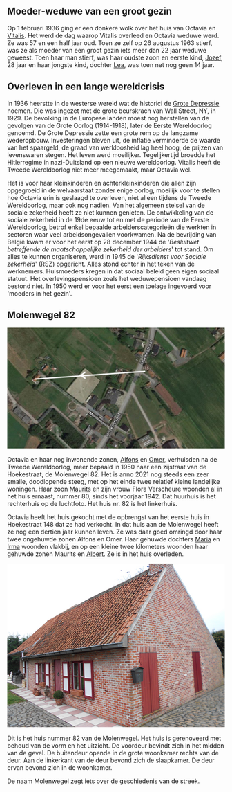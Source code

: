## Moeder-weduwe van een groot gezin

Op 1 februari 1936 ging er een donkere wolk over het huis van Octavia en [Vitalis](/1879-vitalis-de-bleeckere). Het werd de dag waarop Vitalis overleed en Octavia weduwe werd. Ze was 57 en een half jaar oud. Toen ze zelf op 26 augustus 1963 stierf, was ze als moeder van een groot gezin iets meer dan 22 jaar weduwe geweest. Toen haar man stierf, was haar oudste zoon en eerste kind, [Jozef](/1907-jozef-de-bleeckere), 28 jaar en haar jongste kind, dochter [Lea](/1922-lea-de-bleeckere), was toen net nog geen 14 jaar. 

## Overleven in een lange wereldcrisis

In 1936 heerstte in de westerse wereld wat de historici de [Grote Depressie](https://nl.wikipedia.org/wiki/Crisis_van_de_jaren_30) noemen. Die was ingezet met de grote beurskrach van Wall Street, NY, in 1929. De bevolking in de Europese landen moest nog herstellen van de gevolgen van de Grote Oorlog (1914-1918), later de Eerste Wereldoorlog genoemd. De Grote Depressie zette een grote rem op de langzame wederopbouw. Investeringen bleven uit, de inflatie verminderde de waarde van het spaargeld, de graad van werkloosheid lag heel hoog, de prijzen van levenswaren stegen. Het leven werd moeilijker. Tegelijkertijd broedde het Hitlerregime in nazi-Duitsland op een nieuwe wereldoorlog. Vitalis heeft de Tweede Wereldoorlog niet meer meegemaakt, maar Octavia wel. 

Het is voor haar kleinkinderen en achterkleinkinderen die allen zijn opgegroeid in de welvaarstaat zonder enige oorlog, moeilijk voor te stellen hoe Octavia erin is geslaagd te overleven, niet alleen tijdens de Tweede Wereldoorlog, maar ook nog nadien. Van het algemeen stelsel van de sociale zekerheid heeft ze niet kunnen genieten. De ontwikkeling van de  sociale zekerheid in de 19de eeuw tot en met de periode van de Eerste Wereldoorlog, betrof enkel bepaalde arbeiderscategorieën die werkten in sectoren waar veel arbeidsongevallen voorkwamen. Na de bevrijding van België kwam er voor het eerst op 28 december 1944 de '_Besluitwet betreffende de maatschappelijke zekerheid der arbeiders_' tot stand. Om alles te kunnen organiseren, werd in 1945 de '_Rijksdienst voor Sociale zekerheid_' (RSZ) opgericht. Alles stond echter in het teken van de werknemers. Huismoeders kregen in dat sociaal beleid geen eigen sociaal statuut. Het overlevingspensioen zoals het weduwepensioen vandaag bestond niet. In 1950 werd er voor het eerst een toelage ingevoerd voor 'moeders in het gezin'. 

## Molenwegel 82

![115](115.jpg)

Octavia en haar nog inwonende zonen, [Alfons](1911-alfons-de-bleeckere) en [Omer](1912-omer-de-bleeckere), verhuisden na de Tweede Wereldoorlog, meer bepaald in 1950 naar een zijstraat van de Hoekestraat, de Molenwegel 82. Het is anno 2021 nog steeds een zeer smalle, doodlopende steeg, met op het einde twee relatief kleine landelijke woningen. Haar zoon [Maurits](1916-maurits-de-bleeckere) en zijn vrouw Flora Verscheure woonden al in het huis ernaast, nummer 80, sinds het voorjaar 1942. Dat huurhuis is het rechterhuis op de luchtfoto. Het huis nr. 82 is het linkerhuis. 

Octavia heeft het huis gekocht met de opbrengst van het eerste huis in Hoekestraat 148 dat ze had verkocht. In dat huis aan de Molenwegel heeft ze nog een dertien jaar kunnen leven. Ze was daar goed omringd door haar twee ongehuwde zonen Alfons en Omer. Haar gehuwde dochters [Maria](1914-maria-de-bleeckere) en [Irma](1913-irma-de-bleeckere) woonden vlakbij, en op een kleine twee kilometers woonden haar gehuwde zonen Maurits en [Albert](1918-albert-de-bleeckere). Ze is in het huis overleden.

![82](82.jpg) 

Dit is het huis nummer 82 van de Molenwegel. Het huis is gerenoveerd met behoud van de vorm en het uitzicht. De voordeur bevindt zich in het midden van de gevel. De buitendeur opende in de grote woonkamer rechts van de deur. Aan de linkerkant van de deur bevond zich de slaapkamer. De deur ervan bevond zich in de woonkamer. 

De naam Molenwegel zegt iets over de geschiedenis van de streek. 

## 